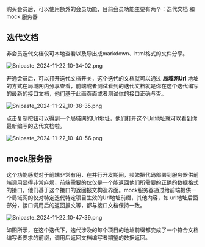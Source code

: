 购买会员后，可以使用额外的会员功能，目前会员功能主要有两个：迭代文档 和 mock 服务器

## 迭代文档

非会员迭代文档仅可本地查看以及导出成markdown、html格式的文件分享。

![Snipaste_2024-11-22_10-34-02.png](https://gitee.com/onlinetool/mypostman/raw/master/doc/images/Snipaste_2024-11-22_10-34-02.png)

开通会员后，可以打开迭代文档开关，这个迭代的文档就可以通过 **局域网Url** 地址的方式在局域网内分享查看，前端或者测试看到的迭代文档就是你在这个迭代编写的最新的接口文档，他们基于此画页面或者测试你的接口正确与否。

![Snipaste_2024-11-22_10-38-35.png](https://gitee.com/onlinetool/mypostman/raw/master/doc/images/Snipaste_2024-11-22_10-38-35.png)

点击复制按钮可以得到一个局域网的Url地址，他们打开这个Url地址就可以看到你最新编写的迭代文档啦。

![Snipaste_2024-11-22_10-40-56.png](https://gitee.com/onlinetool/mypostman/raw/master/doc/images/Snipaste_2024-11-22_10-40-56.png)

## mock服务器

这个功能感觉对于前端非常有用，在并行开发期间，频繁把代码部署到服务器供前端调用显得非常麻烦，前端需要的仅仅是一个能返回他们所需要的正确的数据格式的接口，他们基于这个接口的返回报文构造界面。mock服务器通过给前端提供一个局域网的仅对特定迭代特定项目生效的Url地址前缀，其他内容，如 url地址后面部分，接口调用后的返回报文等，都与接口文档保持一致。

![Snipaste_2024-11-22_10-47-39.png](https://gitee.com/onlinetool/mypostman/raw/master/doc/images/Snipaste_2024-11-22_10-47-39.png)

如图所示，在这个迭代下，迭代涉及的每个项目的地址前缀都变成了一个符合文档编写者要求的前缀，调用后返回文档编写者期望的数据返回。